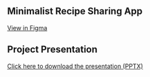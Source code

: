 ## Minimalist Recipe Sharing App
[View in Figma](https://www.figma.com/make/vbWLeBNvjxAUWV82kw1bJE/Minimalist-Recipe-Sharing-App?node-id=0-1&p=f&t=iySYxsUzMRJkCNcR-0&fullscreen=1)

## Project Presentation
[Click here to download the presentation (PPTX)](https://github.com/SJenani/Minimalist-Recipe-Sharing-App/blob/main/Minimalist-Recipe-Sharing-App.pptx)
